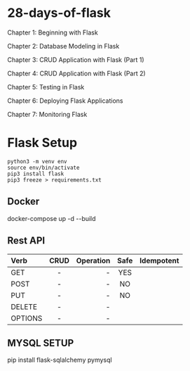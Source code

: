 # 28-days-of-flask

Chapter 1: Beginning with Flask

Chapter 2: Database Modeling in Flask

Chapter 3: CRUD Application with Flask (Part 1)

Chapter 4: CRUD Application with Flask (Part 2)

Chapter 5: Testing in Flask

Chapter 6: Deploying Flask Applications

Chapter 7: Monitoring Flask 

# Flask Setup

```
python3 -m venv env
source env/bin/activate
pip3 install flask
pip3 freeze > requirements.txt 
```

## Docker 

docker-compose up -d --build


## Rest API

| Verb        |  CRUD       |   Operation     |   Safe   |   Idempotent   |
| :---        |    :----:   |          ---:   |  :----:  |      :----:    |   
| GET         | -           | -               |    YES   |                |
| POST        | -           | -               |    NO    |                |
| PUT         | -           | -               |    NO    |                |
| DELETE      | -           | -               |          |                |
| OPTIONS     | -           | -               |          |                |


## MYSQL SETUP

pip install flask-sqlalchemy pymysql